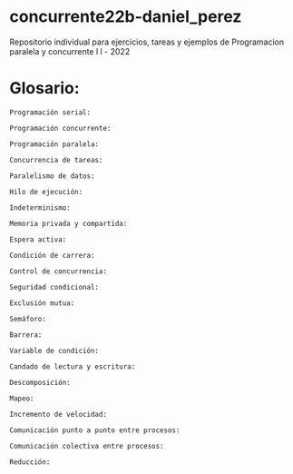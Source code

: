 # concurrente22b-daniel_perez

Repositorio individual para ejercicios, tareas y ejemplos de Programacion paralela y concurrente l l - 2022

# Glosario:

    Programación serial:

    Programación concurrente:

    Programación paralela:

    Concurrencia de tareas:

    Paralelismo de datos:

    Hilo de ejecución:

    Indeterminismo:

    Memoria privada y compartida:

    Espera activa:

    Condición de carrera:

    Control de concurrencia:

    Seguridad condicional:

    Exclusión mutua:

    Semáforo:

    Barrera:

    Variable de condición:

    Candado de lectura y escritura:

    Descomposición:

    Mapeo:

    Incremento de velocidad:

    Comunicación punto a punto entre procesos:

    Comunicación colectiva entre procesos:

    Reducción:


